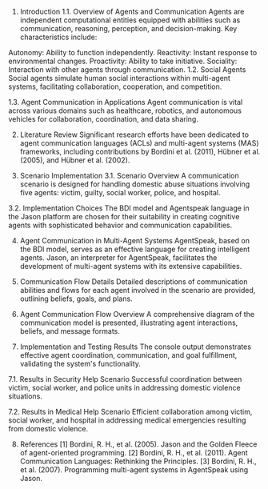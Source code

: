 1. Introduction
1.1. Overview of Agents and Communication
Agents are independent computational entities equipped with abilities such as communication, reasoning, perception, and decision-making. Key characteristics include:

Autonomy: Ability to function independently.
Reactivity: Instant response to environmental changes.
Proactivity: Ability to take initiative.
Sociality: Interaction with other agents through communication.
1.2. Social Agents
Social agents simulate human social interactions within multi-agent systems, facilitating collaboration, cooperation, and competition.

1.3. Agent Communication in Applications
Agent communication is vital across various domains such as healthcare, robotics, and autonomous vehicles for collaboration, coordination, and data sharing.

2. Literature Review
Significant research efforts have been dedicated to agent communication languages (ACLs) and multi-agent systems (MAS) frameworks, including contributions by Bordini et al. (2011), Hübner et al. (2005), and Hübner et al. (2002).

3. Scenario Implementation
3.1. Scenario Overview
A communication scenario is designed for handling domestic abuse situations involving five agents: victim, guilty, social worker, police, and hospital.

3.2. Implementation Choices
The BDI model and Agentspeak language in the Jason platform are chosen for their suitability in creating cognitive agents with sophisticated behavior and communication capabilities.

4. Agent Communication in Multi-Agent Systems
AgentSpeak, based on the BDI model, serves as an effective language for creating intelligent agents. Jason, an interpreter for AgentSpeak, facilitates the development of multi-agent systems with its extensive capabilities.

5. Communication Flow Details
Detailed descriptions of communication abilities and flows for each agent involved in the scenario are provided, outlining beliefs, goals, and plans.

6. Agent Communication Flow Overview
A comprehensive diagram of the communication model is presented, illustrating agent interactions, beliefs, and message formats.

7. Implementation and Testing Results
The console output demonstrates effective agent coordination, communication, and goal fulfillment, validating the system's functionality.

7.1. Results in Security Help Scenario
Successful coordination between victim, social worker, and police units in addressing domestic violence situations.

7.2. Results in Medical Help Scenario
Efficient collaboration among victim, social worker, and hospital in addressing medical emergencies resulting from domestic violence.

8. References
[1] Bordini, R. H., et al. (2005). Jason and the Golden Fleece of agent-oriented programming.
[2] Bordini, R. H., et al. (2011). Agent Communication Languages: Rethinking the Principles.
[3] Bordini, R. H., et al. (2007). Programming multi-agent systems in AgentSpeak using Jason.

